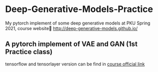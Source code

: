 # Deep-Generative-Models-Practice
My pytorch implement of some deep generative models at PKU Spring 2021, course website🔗 http://deep-generative-models.github.io/

## A pytorch implement of VAE and GAN (1st Practice class)

tensorflow and tensorlayer version can be find in [course official link](https://github.com/deep-generative-models/deep-generative-models.github.io/tree/master/files/ppt/2021/Lecture%2016-18%20Code)

